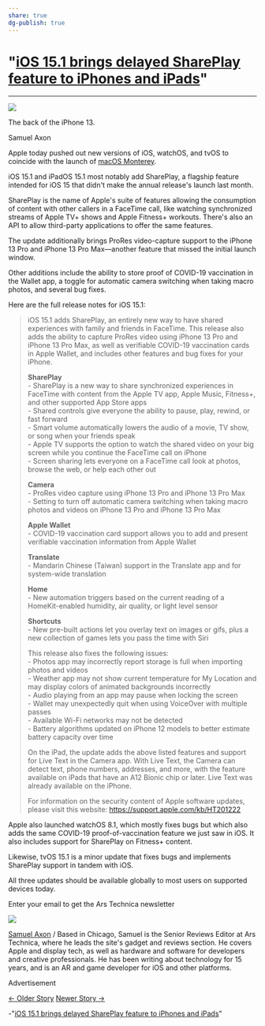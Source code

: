 ```yaml
---
share: true
dg-publish: true
---
```

# "[iOS 15.1 brings delayed SharePlay feature to iPhones and iPads]()" 
***
![](https://cdn.arstechnica.net/wp-content/uploads/2021/09/iPhone-13-back-1-800x517.jpeg)

The back of the iPhone 13.

Samuel Axon

Apple today pushed out new versions of iOS, watchOS, and tvOS to coincide with the launch of [macOS Monterey](https://arstechnica.com/gadgets/2021/10/macos-12-monterey-the-ars-technica-review/).

iOS 15.1 and iPadOS 15.1 most notably add SharePlay, a flagship feature intended for iOS 15 that didn't make the annual release's launch last month.

SharePlay is the name of Apple's suite of features allowing the consumption of content with other callers in a FaceTime call, like watching synchronized streams of Apple TV+ shows and Apple Fitness+ workouts. There's also an API to allow third-party applications to offer the same features.

The update additionally brings ProRes video-capture support to the iPhone 13 Pro and iPhone 13 Pro Max—another feature that missed the initial launch window.

Other additions include the ability to store proof of COVID-19 vaccination in the Wallet app, a toggle for automatic camera switching when taking macro photos, and several bug fixes.

Here are the full release notes for iOS 15.1:

> iOS 15.1 adds SharePlay, an entirely new way to have shared experiences with family and friends in FaceTime. This release also adds the ability to capture ProRes video using iPhone 13 Pro and iPhone 13 Pro Max, as well as verifiable COVID-19 vaccination cards in Apple Wallet, and includes other features and bug fixes for your iPhone.
> 
> **SharePlay**  
\- SharePlay is a new way to share synchronized experiences in FaceTime with content from the Apple TV app, Apple Music, Fitness+, and other supported App Store apps  
\- Shared controls give everyone the ability to pause, play, rewind, or fast forward  
\- Smart volume automatically lowers the audio of a movie, TV show, or song when your friends speak  
\- Apple TV supports the option to watch the shared video on your big screen while you continue the FaceTime call on iPhone  
\- Screen sharing lets everyone on a FaceTime call look at photos, browse the web, or help each other out
> 
> **Camera**  
\- ProRes video capture using iPhone 13 Pro and iPhone 13 Pro Max  
\- Setting to turn off automatic camera switching when taking macro photos and videos on iPhone 13 Pro and iPhone 13 Pro Max
> 
> **Apple Wallet**  
\- COVID-19 vaccination card support allows you to add and present verifiable vaccination information from Apple Wallet
> 
> **Translate**  
\- Mandarin Chinese (Taiwan) support in the Translate app and for system-wide translation
> 
> **Home**  
\- New automation triggers based on the current reading of a HomeKit-enabled humidity, air quality, or light level sensor
> 
> **Shortcuts**  
\- New pre-built actions let you overlay text on images or gifs, plus a new collection of games lets you pass the time with Siri
> 
> This release also fixes the following issues:  
\- Photos app may incorrectly report storage is full when importing photos and videos  
\- Weather app may not show current temperature for My Location and may display colors of animated backgrounds incorrectly  
\- Audio playing from an app may pause when locking the screen  
\- Wallet may unexpectedly quit when using VoiceOver with multiple passes  
\- Available Wi-Fi networks may not be detected  
\- Battery algorithms updated on iPhone 12 models to better estimate battery capacity over time
> 
> On the iPad, the update adds the above listed features and support for Live Text in the Camera app. With Live Text, the Camera can detect text, phone numbers, addresses, and more, with the feature available on iPads that have an A12 Bionic chip or later. Live Text was already available on the iPhone.
> 
> For information on the security content of Apple software updates, please visit this website: <https://support.apple.com/kb/HT201222>

Apple also launched watchOS 8.1, which mostly fixes bugs but which also adds the same COVID-19 proof-of-vaccination feature we just saw in iOS. It also includes support for SharePlay on Fitness+ content.

Likewise, tvOS 15.1 is a minor update that fixes bugs and implements SharePlay support in tandem with iOS.

All three updates should be available globally to most users on supported devices today.

Enter your email to get the Ars Technica newsletter

![](https://cdn.arstechnica.net/wp-content/uploads/2018/09/SamuelAxon100by100.jpg)

[Samuel Axon](/author/samuelaxon) / Based in Chicago, Samuel is the Senior Reviews Editor at Ars Technica, where he leads the site's gadget and reviews section. He covers Apple and display tech, as well as hardware and software for developers and creative professionals. He has been writing about technology for 15 years, and is an AR and game developer for iOS and other platforms.

Advertisement

 [← Older Story](https://arstechnica.com/cars/2021/10/tesla-pulls-full-self-driving-update-after-sudden-braking-spooks-drivers/)
[Newer Story →](https://arstechnica.com/science/2021/10/critical-tests-for-nasas-large-rocket-remain-as-launch-day-edges-closer/) 

-"[iOS 15.1 brings delayed SharePlay feature to iPhones and iPads](https://arstechnica.com/gadgets/2021/10/ios-15-1-brings-delayed-shareplay-feature-to-iphones-and-ipads/)"